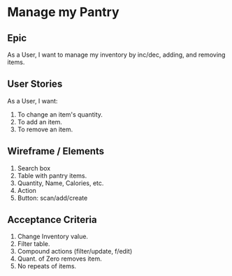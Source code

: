 # Manage my Pantry

## Epic
As a User, I want to manage my inventory by inc/dec, adding, and removing items.

## User Stories
As a User, I want:
1. To change an item's quantity.
1. To add an item.
1. To remove an item.

## Wireframe / Elements
1. Search box
1. Table with pantry items.
  1. Quantity, Name, Calories, etc.
  1. Action
1. Button: scan/add/create

## Acceptance Criteria
1. Change Inventory value.
1. Filter table.
1. Compound actions (filter/update, f/edit)
1. Quant. of Zero removes item.
1. No repeats of items. 
